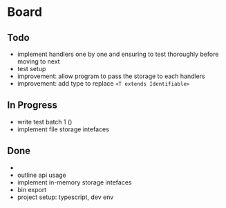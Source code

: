# Board

## Todo

- implement handlers one by one and ensuring to test thoroughly before moving to next
- test setup
- improvement: allow program to pass the storage to each handlers
- improvement: add type to replace `<T extends Identifiable>`

## In Progress

- write test batch 1 ()
- implement file storage intefaces

## Done

-
- outline api usage
- implement in-memory storage intefaces
- bin export
- project setup: typescript, dev env
